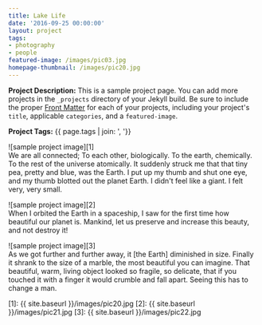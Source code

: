 ```yaml
---
title: Lake Life
date: '2016-09-25 00:00:00'
layout: project
tags:
- photography
- people
featured-image: /images/pic03.jpg
homepage-thumbnail: /images/pic20.jpg
---
```


**Project Description:** This is a sample project page. You can add more projects in the `_projects` directory of your Jekyll build. Be sure to include the proper [Front Matter](https://jekyllrb.com/docs/frontmatter/) for each of your projects, including your project's `title`, applicable `categories`, and a `featured-image`.

**Project Tags:** {{ page.tags | join: ', '}}

![sample project image][1]  
We are all connected; To each other, biologically. To the earth, chemically. To the rest of the universe atomically. It suddenly struck me that that tiny pea, pretty and blue, was the Earth. I put up my thumb and shut one eye, and my thumb blotted out the planet Earth. I didn't feel like a giant. I felt very, very small.

![sample project image][2]  
When I orbited the Earth in a spaceship, I saw for the first time how beautiful our planet is. Mankind, let us preserve and increase this beauty, and not destroy it!

![sample project image][3]  
As we got further and further away, it [the Earth] diminished in size. Finally it shrank to the size of a marble, the most beautiful you can imagine. That beautiful, warm, living object looked so fragile, so delicate, that if you touched it with a finger it would crumble and fall apart. Seeing this has to change a man.


<!-- Referenced Images -->
[1]: {{ site.baseurl }}/images/pic20.jpg
[2]: {{ site.baseurl }}/images/pic21.jpg
[3]: {{ site.baseurl }}/images/pic22.jpg
